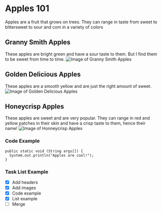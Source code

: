 # Apples 101
Apples are a fruit that grows on trees. They can range in taste from sweet to bittersweet to sour and com in a variety of colors

## Granny Smith Apples
These apples are bright green and have a sour taste to them. But I find them to be sweet from time to time.
![Image of Granny Smith Apples](https://cdn.shopify.com/s/files/1/0059/8835/2052/products/Granny_Smith_Apple_3.jpg?v=1612443771&width=1000)

## Golden Delicious Apples
These apples are a smooth yellow and are just the right amount of sweet.
![Image of Golden Delicious Apples](https://www.google.com/url?sa=i&url=https%3A%2F%2Fencrypted-tbn1.gstatic.com%2Flicensed-image%3Fq%3Dtbn%3AANd9GcRxIA-KPkq5B5A7Hm0OhfFyzwHcGWqhYvlO2x68QiNqo5HDq93oUJz8KH2CkWhj-_Da_-3qjtfb6ptfyHk&psig=AOvVaw3prvNtdtgOXQHgs2f6ijsj&ust=1685047015503000&source=images&cd=vfe&ved=0CBAQjRxqFwoTCJDVnMvnjv8CFQAAAAAdAAAAABAE)

## Honeycrisp Apples
These apples are sweet and are very popular. They can range in red and yellow patches in their skin and have a crisp taste to them, hence their name!
![Image of Honneycrisp Apples](https://www.google.com/url?sa=i&url=https%3A%2F%2Fencrypted-tbn3.gstatic.com%2Flicensed-image%3Fq%3Dtbn%3AANd9GcT7Tu9z6gSNEhNVzMXBxlLwlQ_7i1n9oenrTJImS8Od0545aD6j_OSHQxjiMZ5eiJgBPsE_xVV3T09u_DM&psig=AOvVaw3BGuNVegmsW3w36838CXGk&ust=1685047272504000&source=images&cd=vfe&ved=0CBAQjRxqFwoTCOClvcTojv8CFQAAAAAdAAAAABAE)

### Code Example

```
public static void (String args[]) {
  System.out.println("Apples are cool!");
}
```

### Task List Example

- [X] Add headers
- [X] Add images
- [X] Code example
- [X] List example
- [ ] Merge
